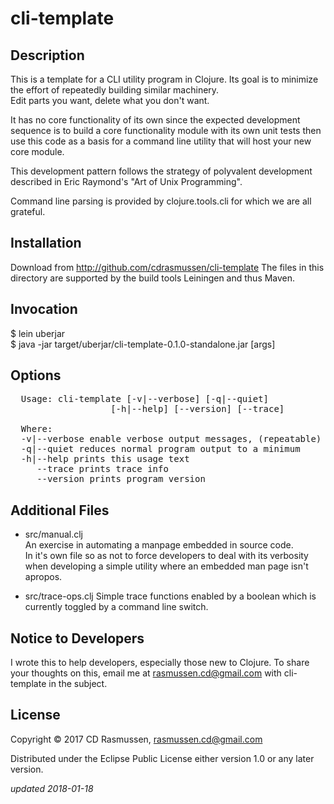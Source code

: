 # cli-template

## Description

  This is a template for a CLI utility program in Clojure. Its goal is to
  minimize the effort of repeatedly building similar machinery.  
  Edit parts you want, delete what you don't want.
  
  It has no core functionality of its own since the expected development sequence
  is to build a core functionality module with its own unit tests then
  use this code as a basis for a command line utility that will host
  your new core module. 

  This development pattern follows the strategy of polyvalent development
  described in Eric Raymond's "Art of Unix Programming".

  Command line parsing is provided by clojure.tools.cli for which we
  are all grateful.

## Installation

  Download from http://github.com/cdrasmussen/cli-template
  The files in this directory are supported by the build tools
  Leiningen and thus Maven.

## Invocation
 
  $ lein uberjar  
  $ java -jar target/uberjar/cli-template-0.1.0-standalone.jar [args]

## Options
<pre>
  Usage: cli-template [-v|--verbose] [-q|--quiet]
                   [-h|--help] [--version] [--trace]
  
  Where:
  -v|--verbose enable verbose output messages, (repeatable)  
  -q|--quiet reduces normal program output to a minimum  
  -h|--help prints this usage text  
     --trace prints trace info  
     --version prints program version
</pre>

## Additional Files

  * src/manual.clj  
    An exercise in automating a manpage embedded in source code.  
    In it's own file so as not to force developers to
    deal with its verbosity when developing a simple utility where
    an embedded man page isn't apropos.

  * src/trace-ops.clj
    Simple trace functions enabled by a boolean which is currently
    toggled by a command line switch.

## Notice to Developers

  I wrote this to help developers, especially those new to Clojure.
  To share your thoughts on this, email me at
  rasmussen.cd@gmail.com with cli-template in the subject.

## License

Copyright © 2017 CD Rasmussen, rasmussen.cd@gmail.com

Distributed under the Eclipse Public License either version 1.0 or any
later version.

_updated 2018-01-18_
